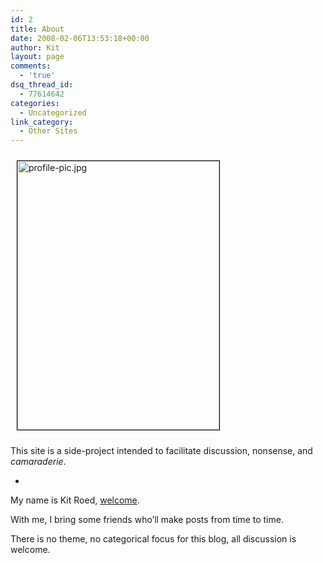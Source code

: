 ```yaml
---
id: 2
title: About
date: 2008-02-06T13:53:18+00:00
author: Kit
layout: page
comments:
  - 'true'
dsq_thread_id:
  - 77614642
categories:
  - Uncategorized
link_category:
  - Other Sites
---
```

<p align="left">
  <img style="border: 1px solid black; margin: 10px;" src="http://rivalrockets.com/blog/wp-content/uploads/2008/03/profile-pic.jpg" alt="profile-pic.jpg" width="323" height="430" />
</p>

This site is a side-project intended to facilitate discussion, nonsense, and _camaraderie_.

-

<p style="text-align: left;">
  <p style="text-align: left;">
    My name is Kit Roed, <a href="http://rivalrockets.com/blog/">welcome</a>.
  </p>
  
  <p>
    With me, I bring some friends who&#8217;ll make posts from time to time.
  </p>
  
  <p>
    There is no theme, no categorical focus for this blog, all discussion is welcome.
  </p>